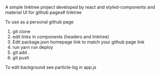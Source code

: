 A simple linktree project developed by react and styled-components and material UI for github pages# linktree



To use as a personal github page
1. git clone
2. edit links in components (headers and linktree)
3. Edit package.json homepage link to match your github page link
4. run yarn run deploy
5. git add .
6. git push 


To edit background see particle-bg in app.js
